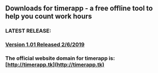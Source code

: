 ## Downloads for timerapp - a free offline tool to help you count work hours

### LATEST RELEASE:

### [Version 1.01 Released 2/6/2019](https://github.com/andreizilla/timerapp/raw/master/timerapp.msi)

### The official website domain for timerapp is: [http://timerapp.tk](http://timerapp.tk)
